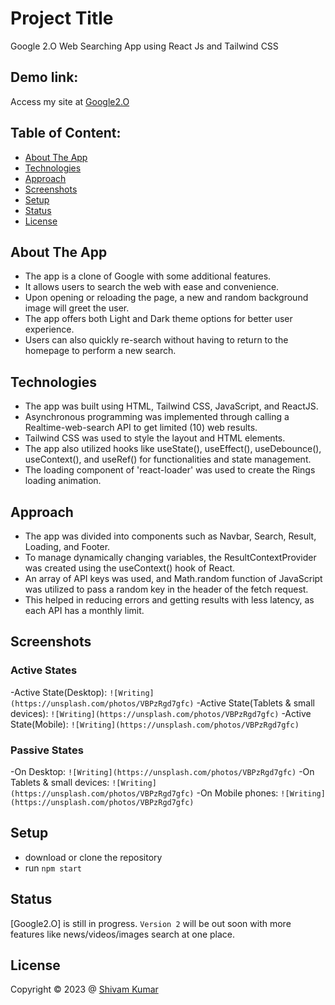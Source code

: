 # Project Title
Google 2.O Web Searching App using React Js and Tailwind CSS

## Demo link:
Access my site at [Google2.O](https://itsme-shivamkumar.github.io/Google2.O/)

## Table of Content:

- [About The App](#about-the-app)
- [Technologies](#technologies)
- [Approach](#approach)
- [Screenshots](#screenshots)
- [Setup](#setup)
- [Status](#status)
- [License](#license)

## About The App

 - The app is a clone of Google with some additional features. 
 - It allows users to search the web with ease and convenience. 
 - Upon opening or reloading the page, a new and random background image will greet the user. 
 - The app offers both Light and Dark theme options for better user experience. 
 - Users can also quickly re-search without having to return to the homepage to perform a new search.

## Technologies

 - The app was built using HTML, Tailwind CSS, JavaScript, and ReactJS. 
 - Asynchronous programming was implemented through calling a Realtime-web-search API to get limited (10) web results. 
 - Tailwind CSS was used to style the layout and HTML elements. 
 - The app also utilized hooks like useState(), useEffect(), useDebounce(), useContext(), and useRef() for functionalities and state management. 
 - The loading component of 'react-loader' was used to create the Rings loading animation.

## Approach

 - The app was divided into components such as Navbar, Search, Result, Loading, and Footer. 
 - To manage dynamically changing variables, the ResultContextProvider was created using the useContext() hook of React. 
 - An array of API keys was used, and Math.random function of JavaScript was utilized to pass a random key in the header of the fetch request. 
 - This helped in reducing errors and getting results with less latency, as each API has a monthly limit.

## Screenshots
### Active States
 -Active State(Desktop):
`![Writing](https://unsplash.com/photos/VBPzRgd7gfc)`
 -Active State(Tablets & small devices):
`![Writing](https://unsplash.com/photos/VBPzRgd7gfc)`
 -Active State(Mobile):
`![Writing](https://unsplash.com/photos/VBPzRgd7gfc)`
### Passive States
 -On Desktop:
`![Writing](https://unsplash.com/photos/VBPzRgd7gfc)`
 -On Tablets & small devices:
`![Writing](https://unsplash.com/photos/VBPzRgd7gfc)`
 -On Mobile phones:
`![Writing](https://unsplash.com/photos/VBPzRgd7gfc)`


## Setup
- download or clone the repository
- run `npm start`


## Status
[Google2.O] is still in progress. `Version 2` will be out soon with more features like news/videos/images search at one place.

## License
Copyright © 2023 @ [Shivam Kumar](https://github.com/itsme-shivamkumar/)

